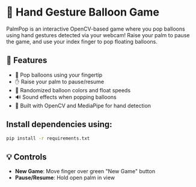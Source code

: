 # 🎈 Hand Gesture Balloon Game

PalmPop is an interactive OpenCV-based game where you pop balloons using hand gestures detected via your webcam! Raise your palm to pause the game, and use your index finger to pop floating balloons. 

## 📸 Features

- 🎯 Pop balloons using your fingertip
- ✋ Raise your palm to pause/resume
- 🎨 Randomized balloon colors and float speeds
- 🔊 Sound effects when popping balloons
- 🤖 Built with OpenCV and MediaPipe for hand detection

## Install dependencies using:

```bash
pip install -r requirements.txt
```

## 💡 Controls

- **New Game**: Move finger over green "New Game" button
- **Pause/Resume**: Hold open palm in view
